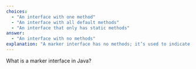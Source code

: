 ```yaml
---
choices:
  - "An interface with one method"
  - "An interface with all default methods"
  - "An interface that only has static methods"
answer:
  - "An interface with no methods"
explanation: "A marker interface has no methods; it’s used to indicate a special capability (e.g., `Serializable`)."
---
```


What is a marker interface in Java?

